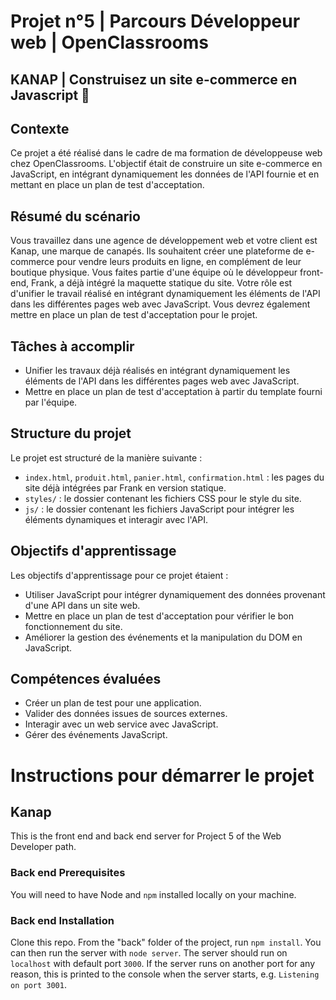 # Projet n°5 | Parcours Développeur web | OpenClassrooms

## KANAP | Construisez un site e-commerce en Javascript :shopping_cart:
## Contexte

Ce projet a été réalisé dans le cadre de ma formation de développeuse web chez OpenClassrooms. L'objectif était de construire un site e-commerce en JavaScript, en intégrant dynamiquement les données de l'API fournie et en mettant en place un plan de test d'acceptation.

## Résumé du scénario

Vous travaillez dans une agence de développement web et votre client est Kanap, une marque de canapés. Ils souhaitent créer une plateforme de e-commerce pour vendre leurs produits en ligne, en complément de leur boutique physique. Vous faites partie d'une équipe où le développeur front-end, Frank, a déjà intégré la maquette statique du site. Votre rôle est d'unifier le travail réalisé en intégrant dynamiquement les éléments de l'API dans les différentes pages web avec JavaScript. Vous devrez également mettre en place un plan de test d'acceptation pour le projet.

## Tâches à accomplir

- Unifier les travaux déjà réalisés en intégrant dynamiquement les éléments de l'API dans les différentes pages web avec JavaScript.
- Mettre en place un plan de test d'acceptation à partir du template fourni par l'équipe.

## Structure du projet

Le projet est structuré de la manière suivante :

- `index.html`, `produit.html`, `panier.html`, `confirmation.html` : les pages du site déjà intégrées par Frank en version statique.
- `styles/` : le dossier contenant les fichiers CSS pour le style du site.
- `js/` : le dossier contenant les fichiers JavaScript pour intégrer les éléments dynamiques et interagir avec l'API.
## Objectifs d'apprentissage

Les objectifs d'apprentissage pour ce projet étaient :

- Utiliser JavaScript pour intégrer dynamiquement des données provenant d'une API dans un site web.
- Mettre en place un plan de test d'acceptation pour vérifier le bon fonctionnement du site.
- Améliorer la gestion des événements et la manipulation du DOM en JavaScript.

## Compétences évaluées

- Créer un plan de test pour une application.
- Valider des données issues de sources externes.
- Interagir avec un web service avec JavaScript.
- Gérer des événements JavaScript.

# Instructions pour démarrer le projet

## Kanap

This is the front end and back end server for Project 5 of the Web Developer path.

### Back end Prerequisites

You will need to have Node and `npm` installed locally on your machine.

### Back end Installation

Clone this repo. From the "back" folder of the project, run `npm install`. You can then run the server with
`node server`. The server should run on `localhost` with default port `3000`. If the server runs on another port for any
reason, this is printed to the console when the server starts, e.g. `Listening on port 3001`.
